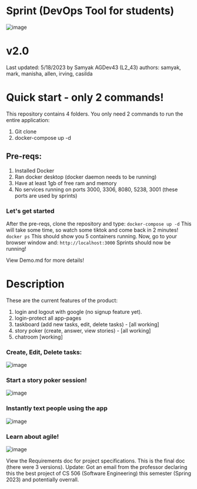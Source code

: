 # Sprint (DevOps Tool for students)



![image](https://user-images.githubusercontent.com/52031393/236638821-66dd9b68-0711-49c6-aa0d-6e3709ec618d.png)


# v2.0
Last updated: 5/18/2023 by Samyak
AGDev43 (L2_43)
authors: samyak, mark, manisha, allen, irving, casilda

# Quick start - only 2 commands!
This repository contains 4 folders. You only need 2 commands to run the entire application:
1. Git clone
2. docker-compose up -d


## Pre-reqs:
1. Installed Docker
2. Ran docker desktop (docker daemon needs to be running)
3. Have at least 1gb of free ram and memory
4. No services running on ports 3000, 3306, 8080, 5238, 3001 (these ports are used by sprints)

### Let's get started

After the pre-reqs, clone the repository and type:
`docker-compose up -d`
This will take some time, so watch some tiktok and come back in 2 minutes!
`docker ps`
This should show you 5 containers running. Now, go to your browser window and:
`http://localhost:3000`
Sprints should now be running!

View Demo.md for more details!

# Description
These are the current features of the product:
1. login and logout with google (no signup feature yet).
2. login-protect all app-pages
3. taskboard (add new tasks, edit, delete tasks) - [all working]
4. story poker (create, answer, view stories) - [all working]
5. chatroom [working]


### Create, Edit, Delete tasks:
![image](https://user-images.githubusercontent.com/52031393/236638875-3fdcf65c-201e-4aab-a93a-843fbf9fd580.png)

### Start a story poker session!
![image](https://user-images.githubusercontent.com/52031393/236638922-6662b3e9-2b63-4355-b0c3-192e2105bda9.png)

### Instantly text people using the app
![image](https://user-images.githubusercontent.com/52031393/236638936-6b79d390-8825-4129-987b-42df9869b1c4.png)

### Learn about agile!
![image](https://user-images.githubusercontent.com/52031393/236638954-83ac144f-eaea-45fd-84b7-a9ec11f88c57.png)

View the Requirements doc for project specifications. This is the final doc (there were 3 versions). 
Update: Got an email from the professor declaring this the best project of CS 506 (Software Engineering) this semester (Spring 2023) and potentially overrall. 
